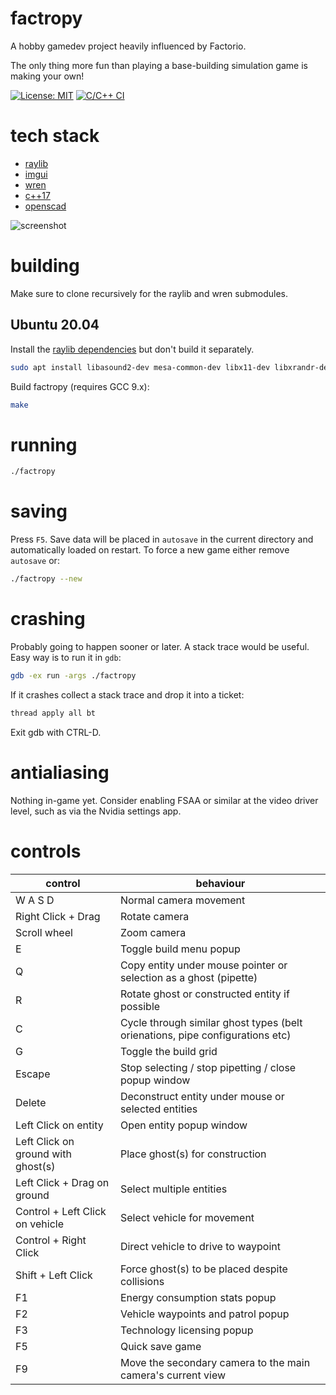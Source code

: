 # factropy

A hobby gamedev project heavily influenced by Factorio.

The only thing more fun than playing a base-building simulation game is making your own!

[![License: MIT](https://img.shields.io/badge/License-MIT-yellow.svg)](https://github.com/seanpringle/factropy/blob/master/LICENSE) [![C/C++ CI](https://github.com/seanpringle/factropy/actions/workflows/c-cpp.yml/badge.svg)](https://github.com/seanpringle/factropy/actions/workflows/c-cpp.yml)

# tech stack

* [raylib](https://github.com/raysan5/raylib)
* [imgui](https://github.com/ocornut/imgui)
* [wren](https://github.com/wren-lang/wren)
* [c++17](https://en.wikipedia.org/wiki/C%2B%2B17)
* [openscad](http://www.openscad.org/)

![screenshot](https://github.com/seanpringle/factropy/wiki/images/factropy.png)

# building

Make sure to clone recursively for the raylib and wren submodules.

## Ubuntu 20.04

Install the [raylib dependencies](https://github.com/raysan5/raylib/wiki/Working-on-GNU-Linux) but don't build it separately.

```bash
sudo apt install libasound2-dev mesa-common-dev libx11-dev libxrandr-dev libxi-dev xorg-dev libgl1-mesa-dev libglu1-mesa-dev
```

Build factropy (requires GCC 9.x):

```bash
make
```

# running

```bash
./factropy
```

# saving

Press `F5`. Save data will be placed in `autosave` in the current directory and automatically loaded on restart. To force a new game either remove `autosave` or:

```bash
./factropy --new
```

# crashing

Probably going to happen sooner or later. A stack trace would be useful. Easy way is to run it in `gdb`:

```bash
gdb -ex run -args ./factropy
```

If it crashes collect a stack trace and drop it into a ticket:

```bash
thread apply all bt
```

Exit gdb with CTRL-D.

# antialiasing

Nothing in-game yet. Consider enabling FSAA or similar at the video driver level, such as via the Nvidia settings app.

# controls

| control | behaviour |
|---|---|
| W A S D | Normal camera movement |
| Right Click + Drag | Rotate camera |
| Scroll wheel | Zoom camera |
| E | Toggle build menu popup |
| Q | Copy entity under mouse pointer or selection as a ghost (pipette) |
| R | Rotate ghost or constructed entity if possible |
| C | Cycle through similar ghost types (belt orienations, pipe configurations etc)
| G | Toggle the build grid |
| Escape | Stop selecting / stop pipetting / close popup window |
| Delete | Deconstruct entity under mouse or selected entities |
| Left Click on entity | Open entity popup window | 
| Left Click on ground with ghost(s) | Place ghost(s) for construction | 
| Left Click + Drag on ground | Select multiple entities |
| Control + Left Click on vehicle | Select vehicle for movement |
| Control + Right Click | Direct vehicle to drive to waypoint |
| Shift + Left Click | Force ghost(s) to be placed despite collisions |
| F1 | Energy consumption stats popup |
| F2 | Vehicle waypoints and patrol popup |
| F3 | Technology licensing popup |
| F5 | Quick save game |
| F9 | Move the secondary camera to the main camera's current view |
